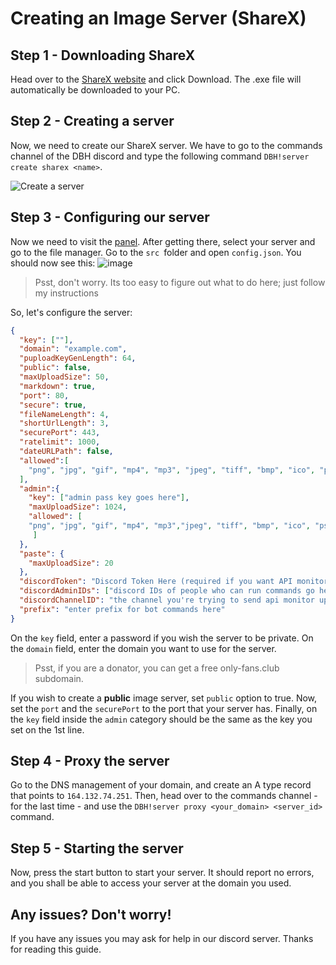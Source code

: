 # Creating an Image Server (ShareX)

## Step 1 - Downloading ShareX


Head over to the [ShareX website](https://getsharex.com/) and click Download. The .exe file will automatically be downloaded to your PC.

## Step 2 - Creating a server
Now, we need to create our ShareX server. We have to go to the commands channel of the DBH discord and type the following command `DBH!server create sharex <name>`. 

![Create a server](https://media.discordapp.net/attachments/754441222424363088/857707564771180554/Screenshot_2021-06-24_at_20.43.33.png?width=1153&height=587)

## Step 3 - Configuring our server

Now we need to visit the [panel](https://panel.danbot.host). After getting there, select your server and go to the file manager. Go to the `src `folder and open `config.json`. You should now see this:
![image](https://tolis.is-a.fail/LV61Gv.png)

> Psst, don't worry. Its too easy to figure out what to do here; just follow my instructions

So, let's configure the server:
```json
{
  "key": [""],
  "domain": "example.com",
  "puploadKeyGenLength": 64,
  "public": false,
  "maxUploadSize": 50,
  "markdown": true,
  "port": 80,
  "secure": true,
  "fileNameLength": 4,
  "shortUrlLength": 3,
  "securePort": 443,
  "ratelimit": 1000,
  "dateURLPath": false,
  "allowed":[
    "png", "jpg", "gif", "mp4", "mp3", "jpeg", "tiff", "bmp", "ico", "psd", "eps", "raw", "cr2", "nef", "sr2", "orf", "svg", "wav", "webm", "aac", "flac", "ogg", "wma", "m4a", "gifv"
  ],
  "admin":{
    "key": ["admin pass key goes here"],
    "maxUploadSize": 1024,
    "allowed": [
    "png", "jpg", "gif", "mp4", "mp3","jpeg", "tiff", "bmp", "ico", "psd", "eps", "raw", "cr2", "nef", "sr2", "orf", "svg", "wav", "webm", "aac", "flac", "ogg", "wma", "m4a", "gifv", "html"
     ]
  },
  "paste": {
    "maxUploadSize": 20
  },
  "discordToken": "Discord Token Here (required if you want API monitoring through Discord)",
  "discordAdminIDs": ["discord IDs of people who can run commands go here", "Like this"],
  "discordChannelID": "the channel you're trying to send api monitor updates to",
  "prefix": "enter prefix for bot commands here"
}
```
On the `key` field, enter a password if you wish the server to be private. On the `domain` field, enter the domain you want to use for the server.

> Psst, if you are a donator, you can get a free only-fans.club subdomain.

If you wish to create a **public** image server, set `public` option to true. Now, set the `port` and the `securePort` to the port that your server has. Finally, on the `key` field inside the `admin` category should be the same as the key you set on the 1st line.

## Step 4 - Proxy the server
Go to the DNS management of your domain, and create an A type record that points to `164.132.74.251`. Then, head over to the commands channel - for the last time - and use the `DBH!server proxy <your_domain> <server_id>` command.

## Step 5 - Starting the server
Now, press the start button to start your server. It should report no errors, and you shall be able to access your server at the domain you used.

## Any issues? Don't worry!
If you have any issues you may ask for help in our discord server. Thanks for reading this guide.